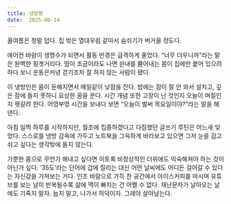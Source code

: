 ```yaml
---
title: 냉방병
date:  2025-08-14
---
```


올여름은 정말 덥다. 집 밖은 열대우림 같아서 숨쉬기가 버거울 정도다.

에어컨 바람이 생명수가 되면서 활동 반경은 급격하게 줄었다. “너무 더우니까”라는 말은 완벽한 핑곗거리다. 땀이 조금이라도 나면 쉰내를 뿜어내는 몸이 집에만 붙어 있으려 하다 보니 운동은커녕 걷기조차 잘 하지 않는 사람이 됐다.

이 냉방인은 몸이 둔해지면서 매일같이 낮잠을 잔다. 밤에는 잠이 잘 안 와서 설치고, 깊은 잠에 들지 못하니 요상한 꿈을 꾼다. 시간 개념 또한 고장이 난 것인지 오늘이 며칠인지 헷갈려 한다. 어영부영 시간을 보내다 보면 “오늘이 벌써 목요일이야?”라는 말을 해댄다.

아침 일찍 하루를 시작하지만, 월초에 집중하겠다고 다짐했던 글쓰기 루틴은 어느새 잊었다. 스스로를 냉방 감옥에 가두고 노트북을 그윽하게 바라보고 있으면 그저 눈을 감고 쉬고 싶다는 생각밖에 들지 않는다.

가뿐한 몸으로 무언가 해내고 싶다면 이토록 비정상적인 더위에도 익숙해져야 하는 것이 아닌가 싶다. ‘35도’라는 단어에 겁에 질리는 대신 어떤 날씨에도 어디든 걸어갈 수 있다는 자신감을 가져보는 거다. 인조 바람으로 가득 찬 공간에서 아이스커피를 마시며 유튜브를 보는 날이 반복될수록 삶에 맥이 빠지는 건 어쩔 수 없다. 재난문자가 날아오는 날에도 기죽지 말자. 눕지 말고, 나가서 허덕이자. 그래야 살아남는다.
